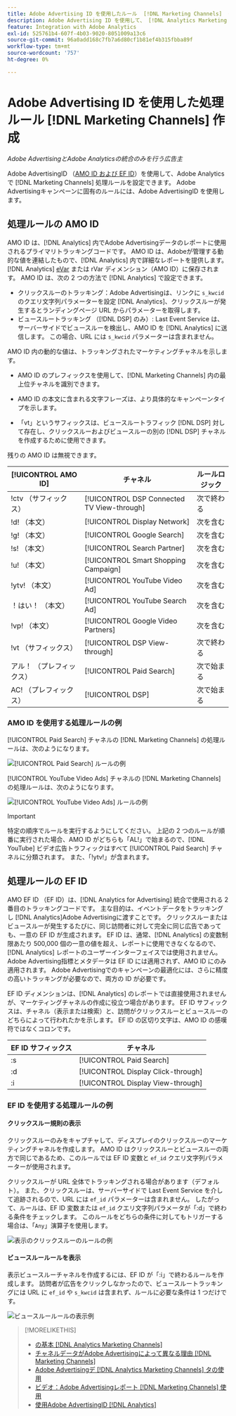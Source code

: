 ```yaml
---
title: Adobe Advertising ID を使用したルール  [!DNL Marketing Channels]  作成
description: Adobe Advertising ID を使用して、 [!DNL Analytics Marketing Channels] の処理ルールを作成する方法を説明します。
feature: Integration with Adobe Analytics
exl-id: 525761b4-607f-4b03-9020-8051009a13c6
source-git-commit: 96a0add168c7fb7a6d80cf1b81ef4b315fbba89f
workflow-type: tm+mt
source-wordcount: '757'
ht-degree: 0%

---
```


# Adobe Advertising ID を使用した処理ルール [!DNL Marketing Channels] 作成

*Adobe AdvertisingとAdobe Analyticsの統合のみを行う広告主*

Adobe AdvertisingID （[AMO ID および EF ID](../ids.md)）を使用して、Adobe Analyticsで [!DNL Marketing Channels] 処理ルールを設定できます。 Adobe Advertisingキャンペーンに固有のルールには、Adobe AdvertisingID を使用します。

## 処理ルールの AMO ID

AMO ID は、[!DNL Analytics] 内でAdobe Advertisingデータのレポートに使用されるプライマリトラッキングコードです。 AMO ID は、Adobeが管理する動的な値を連結したもので、[!DNL Analytics] 内で詳細なレポートを提供します。 [!DNL Analytics] [eVar](https://experienceleague.adobe.com/docs/analytics/components/dimensions/evar.html?lang=ja) または rVar ディメンション（AMO ID）に保存されます。 AMO ID は、次の 2 つの方法で [!DNL Analytics] で設定できます。

* クリックスルーのトラッキング：Adobe Advertisingは、リンクに `s_kwcid` のクエリ文字列パラメーターを設定 [!DNL Analytics]、クリックスルーが発生するとランディングページ URL からパラメーターを取得します。
* ビュースルートラッキング （[!DNL DSP] のみ）: Last Event Service は、サーバーサイドでビュースルーを検出し、AMO ID を [!DNL Analytics] に送信します。 この場合、URL には `s_kwcid` パラメーターは含まれません。

AMO ID 内の動的な値は、トラッキングされたマーケティングチャネルを示します。

* AMO ID のプレフィックスを使用して、[!DNL Marketing Channels] 内の最上位チャネルを識別できます。

* AMO ID の本文に含まれる文字フレーズは、より具体的なキャンペーンタイプを示します。

* 「vt」というサフィックスは、ビュースルートラフィック [!DNL DSP] 対して存在し、クリックスルーおよびビュースルーの別の [!DNL DSP] チャネルを作成するために使用できます。

残りの AMO ID は無視できます。

| [!UICONTROL AMO ID] | チャネル | ルールロジック |
|--------|---------|--------------------|
| !ctv （サフィックス） | [!UICONTROL DSP Connected TV View-through] | 次で終わる |
| !d! （本文） | [!UICONTROL Display Network] | 次を含む |
| !g! （本文） | [!UICONTROL Google Search] | 次を含む |
| !s! （本文） | [!UICONTROL Search Partner] | 次を含む |
| !u! （本文） | [!UICONTROL Smart Shopping Campaign] | 次を含む |
| !ytv! （本文） | [!UICONTROL YouTube Video Ad] | 次を含む |
| ！はい！ （本文） | [!UICONTROL YouTube Search Ad] | 次を含む |
| !vp! （本文） | [!UICONTROL Google Video Partners] | 次を含む |
| !vt （サフィックス） | [!UICONTROL DSP View-through] | 次で終わる |
| アル！ （プレフィックス） | [!UICONTROL Paid Search] | 次で始まる |
| AC! （プレフィックス） | [!UICONTROL DSP] | 次で始まる |

### AMO ID を使用する処理ルールの例

[!UICONTROL Paid Search] チャネルの [!DNL Marketing Channels] の処理ルールは、次のようになります。

![[!UICONTROL Paid Search] ルールの例 ](/help/integrations/assets/a4adc-mc-rule-paidsearch.png)

[!UICONTROL YouTube Video Ads] チャネルの [!DNL Marketing Channels] の処理ルールは、次のようになります。

![[!UICONTROL YouTube Video Ads] ルールの例 ](/help/integrations/assets/a4adc-mc-rule-youtube-video.png)

>[!IMPORTANT]
>
> 特定の順序でルールを実行するようにしてください。 上記の 2 つのルールが順番に実行された場合、AMO ID がどちらも「AL!」で始まるので、[!DNL YouTube] ビデオ広告トラフィックはすべて [!UICONTROL Paid Search] チャネルに分類されます。 また、「!ytv!」が含まれます。

## 処理ルールの EF ID

AMO EF ID （EF ID）は、[!DNL Analytics for Advertising] 統合で使用される 2 番目のトラッキングコードです。 主な目的は、イベントデータをトラッキングし [!DNL Analytics]Adobe Advertisingに渡すことです。 クリックスルーまたはビュースルーが発生するたびに、同じ訪問者に対して完全に同じ広告であっても、一意の EF ID が生成されます。 EF ID は、通常、[!DNL Analytics] の変数制限あたり 500,000 個の一意の値を超え、レポートに使用できなくなるので、[!DNL Analytics] レポートのユーザーインターフェイスでは使用されません。 Adobe Advertising指標とメタデータは EF ID には適用されず、AMO ID にのみ適用されます。 Adobe Advertisingでのキャンペーンの最適化には、さらに精度の高いトラッキングが必要なので、両方の ID が必要です。

EF ID ディメンションは、[!DNL Analytics] のレポートでは直接使用されませんが、マーケティングチャネルの作成に役立つ場合があります。 EF ID サフィックスは、チャネル（表示または検索）と、訪問がクリックスルーとビュースルーのどちらによって行われたかを示します。 EF ID の区切り文字は、AMO ID の感嘆符ではなくコロンです。

| EF ID サフィックス | チャネル |
|-------|---------|
| :s | [!UICONTROL Paid Search] |
| :d | [!UICONTROL Display Click-through] |
| :i | [!UICONTROL Display View-through] |

### EF ID を使用する処理ルールの例

#### クリックスルー規則の表示

クリックスルーのみをキャプチャして、ディスプレイのクリックスルーのマーケティングチャネルを作成します。 AMO ID はクリックスルーとビュースルーの両方で同じであるため、このルールでは EF ID 変数と `ef_id` クエリ文字列パラメーターが使用されます。

クリックスルーが URL 全体でトラッキングされる場合があります（デフォルト）。 また、クリックスルーは、サーバーサイドで Last Event Service を介して追跡されるので、URL には `ef_id` パラメーターは含まれません。 したがって、ルールは、EF ID 変数または `ef_id` クエリ文字列パラメータが「:d」で終わる条件をチェックします。 このルールをどちらの条件に対してもトリガーする場合は、「`Any`」演算子を使用します。

![ 表示のクリックスルーのルールの例 ](/help/integrations/assets/a4adc-mc-rule-display-ct.png)

#### ビュースルールールを表示

表示ビュースルーチャネルを作成するには、EF ID が「:i」で終わるルールを作成します。 訪問者が広告をクリックしなかったので、ビュースルートラッキングには URL に `ef_id` や `s_kwcid` は含まれず、ルールに必要な条件は 1 つだけです。

![ ビュースルールールの表示例 ](/help/integrations/assets/a4adc-mc-rule-display-vt.png)

>[!MORELIKETHIS]
>
>* [ の基本  [!DNL Analytics Marketing Channels]](mc-overview.md)
>* [ チャネルデータがAdobe Advertisingによって異なる理由  [!DNL Marketing Channels]](mc-data-variances.md)
>* [Adobe Advertisingデ  [!DNL Analytics Marketing Channels]  タの使用 ](mc-ac-data.md)
>* [ ビデオ：Adobe Advertisingレポート  [!DNL Marketing Channels]  使用 ](https://experienceleague.adobe.com/docs/advertising-learn/tutorials/analytics/analytics-reporting-a4adc.html?lang=ja)
>* [ 使用Adobe AdvertisingID [!DNL Analytics]](/help/integrations/analytics/ids.md)
